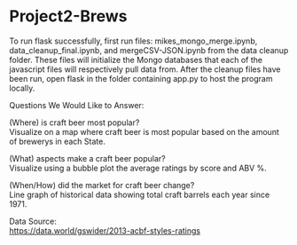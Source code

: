 # Project2-Brews
To run flask successfully, first run files: mikes_mongo_merge.ipynb, data_cleanup_final.ipynb, and mergeCSV-JSON.ipynb from the data cleanup folder. These files will initialize the Mongo databases that each of the javascript files will respectively pull data from. After the cleanup files have been run, open flask in the folder containing app.py to host the program locally.


Questions We Would Like to Answer:
<br>

(Where) is craft beer most popular?
<br>
Visualize on a map where craft beer is most popular based on the amount of brewerys in each State.
<br>

(What) aspects make a craft beer popular?
<br>
Visualize using a bubble plot the average ratings by score and ABV %.
<br>

(When/How) did the market for craft beer change?
<br>
Line graph of historical data showing total craft barrels each year since 1971.
<br>

Data Source:<br>
https://data.world/gswider/2013-acbf-styles-ratings
